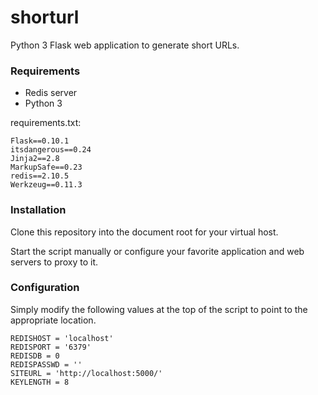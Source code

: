 # shorturl
Python 3 Flask web application to generate short URLs.

### Requirements

- Redis server
- Python 3

requirements.txt:

```
Flask==0.10.1
itsdangerous==0.24
Jinja2==2.8
MarkupSafe==0.23
redis==2.10.5
Werkzeug==0.11.3
```

### Installation

Clone this repository into the document root for your virtual host.

Start the script manually or configure your favorite application and web servers to proxy to it.

### Configuration

Simply modify the following values at the top of the script to point to the appropriate location.

```
REDISHOST = 'localhost'
REDISPORT = '6379'
REDISDB = 0
REDISPASSWD = ''
SITEURL = 'http://localhost:5000/'
KEYLENGTH = 8
```